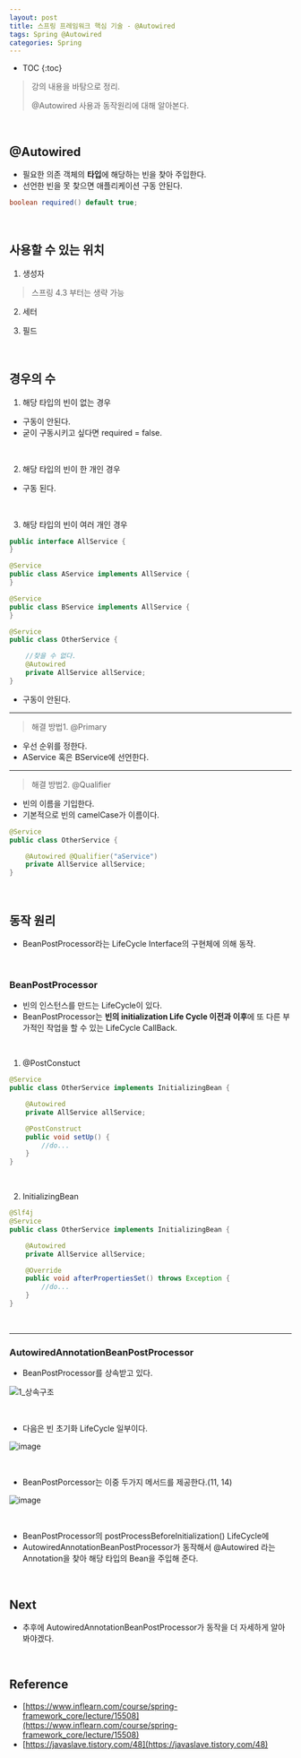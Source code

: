 ```yaml
---
layout: post
title: 스프링 프레임워크 핵심 기술 - @Autowired
tags: Spring @Autowired
categories: Spring
---
```


* TOC
{:toc}
> 강의 내용을 바탕으로 정리.  
>
> @Autowired 사용과 동작원리에 대해 알아본다.
  
<br>  

## @Autowired
* 필요한 의존 객체의 **타입**에 해당하는 빈을 찾아 주입한다.
* 선언한 빈을 못 찾으면 애플리케이션 구동 안된다.

```java
boolean required() default true;
```
  
<br>

## 사용할 수 있는 위치
1) 생성자  
> 스프링 4.3 부터는 생략 가능

2) 세터

3) 필드

<br>
 

## 경우의 수
1) 해당 타입의 빈이 없는 경우
* 구동이 안된다.
* 굳이 구동시키고 싶다면 required = false.

<br>
 
2) 해당 타입의 빈이 한 개인 경우
* 구동 된다.

<br>
 
3) 해당 타입의 빈이 여러 개인 경우

```java
public interface AllService {
}

@Service
public class AService implements AllService {
}

@Service
public class BService implements AllService {
}

@Service
public class OtherService {

    //찾을 수 없다.
    @Autowired
    private AllService allService;
}
```

* 구동이 안된다.

***

> 해결 방법1. @Primary

* 우선 순위를 정한다.
* AService 혹은 BService에 선언한다.

***

> 해결 방법2. @Qualifier

* 빈의 이름을 기입한다.
* 기본적으로 빈의 camelCase가 이름이다.

```java
@Service
public class OtherService {

    @Autowired @Qualifier("aService")
    private AllService allService;
}
```


<br>
 
## 동작 원리
* BeanPostProcessor라는 LifeCycle Interface의 구현체에 의해 동작.

<br>
 
### BeanPostProcessor
* 빈의 인스턴스를 만드는 LifeCycle이 있다.
* BeanPostProcessor는 **빈의 initialization Life Cycle 이전과 이후**에 또 다른 부가적인 작업을 할 수 있는 LifeCycle CallBack.

<br>

1) @PostConstuct  

```java
@Service
public class OtherService implements InitializingBean {

    @Autowired
    private AllService allService;

    @PostConstruct
    public void setUp() {
        //do...
    }
}
```

<br>

2) InitializingBean

```java
@Slf4j
@Service
public class OtherService implements InitializingBean {

    @Autowired
    private AllService allService;

    @Override
    public void afterPropertiesSet() throws Exception {
        //do...
    }
}

```

<br>

***

### AutowiredAnnotationBeanPostProcessor
* BeanPostProcessor를 상속받고 있다.  

![1_상속구조](https://user-images.githubusercontent.com/25604495/82553370-d93ccd00-9b9e-11ea-828e-7c07cc2a4688.PNG)

<br>


* 다음은 빈 초기화 LifeCycle 일부이다.  

![image](https://user-images.githubusercontent.com/25604495/82553608-536d5180-9b9f-11ea-9ae7-cfda63fbe667.png)  

<br>
 
* BeanPostPorcessor는 이중 두가지 메서드를 제공한다.(11, 14)  

![image](https://user-images.githubusercontent.com/25604495/82553138-70555500-9b9e-11ea-84b2-009c3889dcc0.png)  

<br>

* BeanPostProcessor의 postProcessBeforeInitialization() LifeCycle에 
* AutowiredAnnotationBeanPostProcessor가 동작해서 @Autowired 라는 Annotation을 찾아 해당 타입의 Bean을 주입해 준다.

<br>


## Next
* 추후에 AutowiredAnnotationBeanPostProcessor가 동작을 더 자세하게 알아봐야겠다.

<br>

## Reference
* [https://www.inflearn.com/course/spring-framework_core/lecture/15508](https://www.inflearn.com/course/spring-framework_core/lecture/15508)
* [https://javaslave.tistory.com/48](https://javaslave.tistory.com/48)
